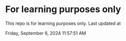 # For learning purposes only
This repo is for learning purposes only.
Last updated at

Friday, September 6, 2024 11:57:51 AM

